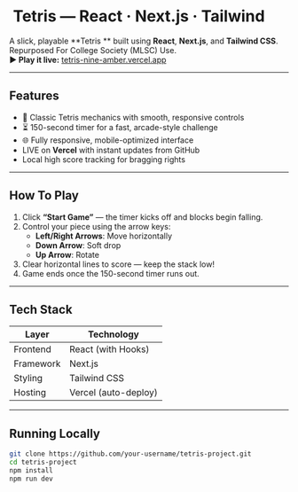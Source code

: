 # ​ Tetris — React · Next.js · Tailwind

A slick, playable **Tetris ** built using **React**, **Next.js**, and **Tailwind CSS**.
Repurposed For College Society (MLSC) Use.  
**▶ Play it live:** [tetris-nine-amber.vercel.app](https://tetris-nine-amber.vercel.app/)

---

##  Features
- 🧩 Classic Tetris mechanics with smooth, responsive controls  
- ⏳ 150-second timer for a fast, arcade-style challenge  
- 🌐 Fully responsive, mobile-optimized interface  
-  LIVE on **Vercel** with instant updates from GitHub  
-  Local high score tracking for bragging rights  

---

##  How To Play
1. Click **“Start Game”** — the timer kicks off and blocks begin falling.  
2. Control your piece using the arrow keys:  
   - **Left/Right Arrows**: Move horizontally  
   - **Down Arrow**: Soft drop  
   - **Up Arrow**: Rotate  
3. Clear horizontal lines to score — keep the stack low!  
4. Game ends once the 150-second timer runs out.  

---

##  Tech Stack
| Layer         | Technology           |
|---------------|----------------------|
| Frontend      | React (with Hooks)   |
| Framework     | Next.js              |
| Styling       | Tailwind CSS         |
| Hosting       | Vercel (auto-deploy) |

---

##  Running Locally
```bash
git clone https://github.com/your-username/tetris-project.git
cd tetris-project
npm install
npm run dev
